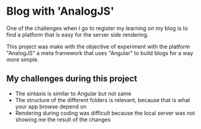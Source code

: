 # Blog with 'AnalogJS'

One of the challenges when I go to register my learning on my blog is to find a platform that is easy for the server side rendering.

This project was make with the objective of experiment  with the platform "AnalogJS" a meta framework that uses "Angular" to build blogs for a way more simple.

## My challenges during this project
- The sintaxis is similar to Angular but not same
- The structure of the different folders is relevant, because that is   what your app browse depend on
- Rendering during coding was difficult because the local server was not showing me the result of the changes
